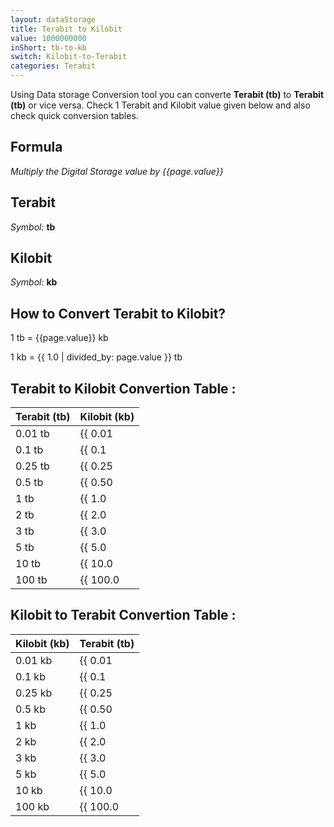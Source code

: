 ```yaml
---
layout: dataStorage
title: Terabit to Kilobit
value: 1000000000
inShort: tb-to-kb
switch: Kilobit-to-Terabit
categories: Terabit
---
```


Using Data storage Conversion tool you can converte **Terabit (tb)** to **Terabit (tb)** or vice versa. Check 1 Terabit and Kilobit value given below and also check quick conversion tables.

## Formula
*Multiply the Digital Storage value by {{page.value}}*

## Terabit
*Symbol:* **tb**

## Kilobit
*Symbol:* **kb**

## How to Convert Terabit to Kilobit?

1 tb = {{page.value}} kb

1 kb = {{ 1.0 | divided_by: page.value }} tb


## Terabit to Kilobit Convertion Table :

| Terabit (tb) | Kilobit (kb) |
| ---- | ---- |
| 0.01 tb | {{ 0.01 | times: page.value | round: 12 }} kb |
| 0.1 tb | {{ 0.1 | times: page.value | round: 12 }} kb |
| 0.25 tb | {{ 0.25 | times: page.value | round: 12 }} kb |
| 0.5 tb | {{ 0.50 | times: page.value | round: 12 }} kb |
| 1 tb | {{ 1.0 | times: page.value | round: 12 }} kb |
| 2 tb | {{ 2.0 | times: page.value | round: 12 }} kb |
| 3 tb | {{ 3.0 | times: page.value | round: 12 }} kb |
| 5 tb | {{ 5.0 | times: page.value | round: 12 }} kb |
| 10 tb | {{ 10.0 | times: page.value | round: 12 }} kb |
| 100 tb | {{ 100.0 | times: page.value | round: 12 }} kb |

## Kilobit to Terabit Convertion Table :

| Kilobit (kb) | Terabit (tb) |
| ---- | ---- |
| 0.01 kb | {{ 0.01 | divided_by: page.value | round: 12 }} tb |
| 0.1 kb | {{ 0.1 | divided_by: page.value | round: 12 }} tb |
| 0.25 kb | {{ 0.25 | divided_by: page.value | round: 12 }} tb |
| 0.5 kb | {{ 0.50 | divided_by: page.value | round: 12 }} tb |
| 1 kb | {{ 1.0 | divided_by: page.value | round: 12 }} tb |
| 2 kb | {{ 2.0 | divided_by: page.value | round: 12 }} tb |
| 3 kb | {{ 3.0 | divided_by: page.value | round: 12 }} tb |
| 5 kb | {{ 5.0 | divided_by: page.value | round: 12 }} tb |
| 10 kb | {{ 10.0 | divided_by: page.value | round: 12 }} tb |
| 100 kb | {{ 100.0 | divided_by: page.value | round: 12 }} tb |


<script>
document.getElementById('selectInput')[14].selected = true
document.getElementById('selectOutput')[2].selected = true
</script>
